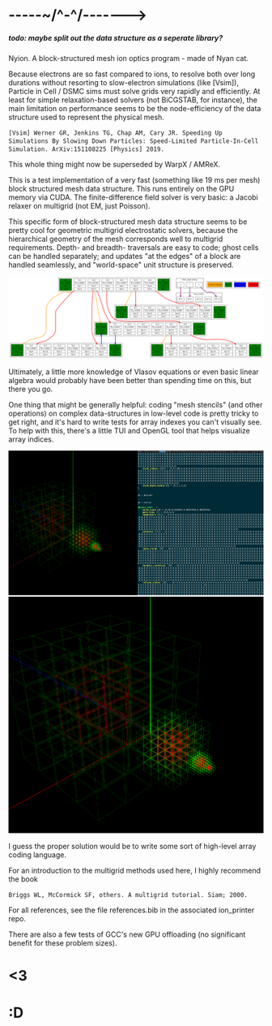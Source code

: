 # -----~/^-^/-------> 

##### todo: maybe split out the data structure as a seperate library?

Nyion. A block-structured mesh ion optics program - made of Nyan cat.

Because electrons are so fast compared to ions, to resolve both over long durations without resorting to slow-electron simulations (like [Vsim]), Particle in Cell / DSMC sims must solve grids very rapidly and efficiently. 
At least for simple relaxation-based solvers (not BiCGSTAB, for instance), the main limitation on performance seems to be the node-efficiency of the data structure used to represent the physical mesh.

```
[Vsim] Werner GR, Jenkins TG, Chap AM, Cary JR. Speeding Up Simulations By Slowing Down Particles: Speed-Limited Particle-In-Cell Simulation. ArXiv:151108225 [Physics] 2019.
```

This whole thing might now be superseded by WarpX / AMReX. 

This is a test implementation of a very fast (something like 19 ms per mesh) block structured mesh data structure. This runs entirely on the GPU memory via CUDA. The finite-difference field solver is very basic: a Jacobi relaxer on multigrid (not EM, just Poisson).

This specific form of block-structured mesh data structure seems to be pretty cool for geometric multigrid electrostatic solvers, because the hierarchical geometry of the mesh corresponds well to multigrid requirements.
 Depth- and breadth- traversals are easy to code; ghost cells can be handled separately; and updates "at the edges" of a block are handled seamlessly, and "world-space" unit structure is preserved.

![](data_structure_chart/data_structure_chart.png)

Ultimately, a little more knowledge of Vlasov equations or even basic linear algebra would probably have been better than spending time on this, but there you go.

One thing that might be generally helpful: coding "mesh stencils" (and other operations) on complex data-structures in low-level code is pretty tricky to get right, and it's hard to write tests for array indexes you can't visually see. To help with this, there's a little TUI and OpenGL tool that helps visualize array indices.

![](images/array_helper.png)
![](images/array_helper_2.png)

I guess the proper solution would be to write some sort of high-level array coding language.


For an introduction to the multigrid methods used here, I highly recommend the book
```
Briggs WL, McCormick SF, others. A multigrid tutorial. Siam; 2000.
```

For all references, see the file references.bib in the associated ion_printer repo.

There are also a few tests of GCC's new GPU offloading (no significant benefit for these problem sizes).

# <3     

# :D
